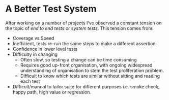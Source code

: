 <meta name="draft" content="true" />

# A Better Test System

After working on a number of projects I've observed a constant tension on the topic of *end to end tests* or *system tests*. This tension comes from:

* Coverage vs Speed
* Inefficient, tests re-run the same steps to make a different assertion
* Confidence in lower level tests
* Difficulty in changing
  * Often slow, so testing a change can be time consuming
  * Requires good up-front organisation, with ongoing widespread understanding of organisation to stem the test proliferation problem.
  * Difficult to know which tests are similar without sitting and reading each test
* Difficult/manual to tailor suite for different purposes i.e. smoke check, happy path, high value or regression.




